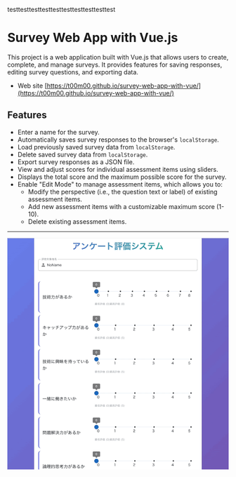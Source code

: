 testtesttesttesttesttesttesttesttesttest

# Survey Web App with Vue.js

This project is a web application built with Vue.js that allows users to create, complete, and manage surveys. It provides features for saving responses, editing survey questions, and exporting data.

- Web site
  [https://t00m00.github.io/survey-web-app-with-vue/](https://t00m00.github.io/survey-web-app-with-vue/)

## Features

- Enter a name for the survey.
- Automatically saves survey responses to the browser's `localStorage`.
- Load previously saved survey data from `localStorage`.
- Delete saved survey data from `localStorage`.
- Export survey responses as a JSON file.
- View and adjust scores for individual assessment items using sliders.
- Displays the total score and the maximum possible score for the survey.
- Enable "Edit Mode" to manage assessment items, which allows you to:
  - Modify the perspective (i.e., the question text or label) of existing assessment items.
  - Add new assessment items with a customizable maximum score (1-10).
  - Delete existing assessment items.

---

![Survey Web App v0.4.0 Demonstration](./image/survey-web-app-with-vue_v0.4.0.gif)
